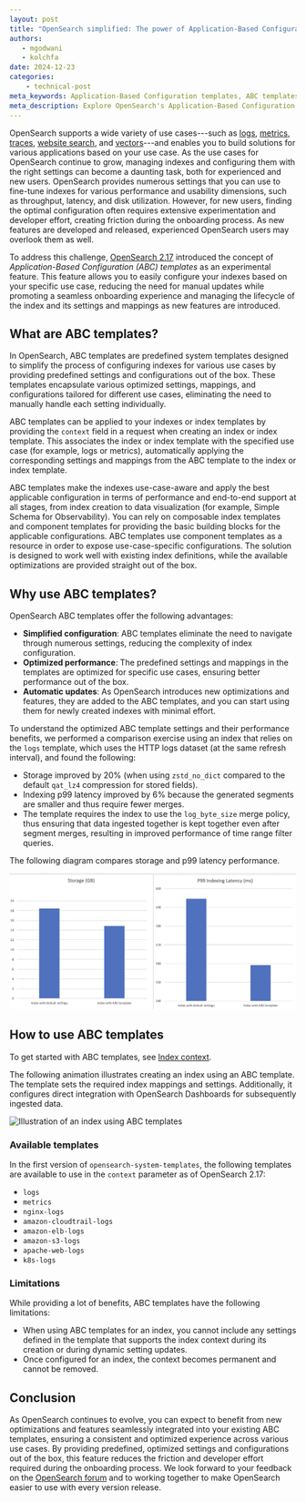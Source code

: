 ```yaml
---
layout: post
title: "OpenSearch simplified: The power of Application-Based Configuration (ABC) templates"
authors:
   - mgodwani
   - kolchfa
date: 2024-12-23
categories: 
    - technical-post
meta_keywords: Application-Based Configuration templates, ABC templates, index templates, index configuration, OpenSearch performance optimization
meta_description: Explore OpenSearch's Application-Based Configuration (ABC) templates simplifies index configuration, optimizes performance, and streamlines setup for various use cases including logs, metrics, and traces.
---
```


OpenSearch supports a wide variety of use cases---such as [logs](https://opensearch.org/docs/latest/install-and-configure/configuring-opensearch/logs/), [metrics](https://opensearch.org/docs/latest/monitoring-your-cluster/metrics/getting-started/), [traces](https://opensearch.org/docs/latest/data-prepper/common-use-cases/trace-analytics/), [website search](https://opensearch.org/docs/latest/search-plugins/), and [vectors](https://opensearch.org/docs/latest/search-plugins/vector-search/)---and enables you to build solutions for various applications based on your use case. As the use cases for OpenSearch continue to grow, managing indexes and configuring them with the right settings can become a daunting task, both for experienced and new users. OpenSearch provides numerous settings that you can use to fine-tune indexes for various performance and usability dimensions, such as throughput, latency, and disk utilization. However, for new users, finding the optimal configuration often requires extensive experimentation and developer effort, creating friction during the onboarding process. As new features are developed and released, experienced OpenSearch users may overlook them as well.

To address this challenge, [OpenSearch 2.17](https://opensearch.org/blog/introducing-opensearch-2-17/) introduced the concept of _Application-Based Configuration (ABC) templates_ as an experimental feature. This feature allows you to easily configure your indexes based on your specific use case, reducing the need for manual updates while promoting a seamless onboarding experience and managing the lifecycle of the index and its settings and mappings as new features are introduced.


## What are ABC templates?

In OpenSearch, ABC templates are predefined system templates designed to simplify the process of configuring indexes for various use cases by providing predefined settings and configurations out of the box. These templates encapsulate various optimized settings, mappings, and configurations tailored for different use cases, eliminating the need to manually handle each setting individually.

ABC templates can be applied to your indexes or index templates by providing the `context` field in a request when creating an index or index template. This associates the index or index template with the specified use case (for example, logs or metrics), automatically applying the corresponding settings and mappings from the ABC template to the index or index template.

ABC templates make the indexes use-case-aware and apply the best applicable configuration in terms of performance and end-to-end support at all stages, from index creation to data visualization (for example, Simple Schema for Observability). You can rely on composable index templates and component templates for providing the basic building blocks for the applicable configurations. ABC templates use component templates as a resource in order to expose use-case-specific configurations. The solution is designed to work well with existing index definitions, while the available optimizations are provided straight out of the box.


## Why use ABC templates?

OpenSearch ABC templates offer the following advantages:

- **Simplified configuration**: ABC templates eliminate the need to navigate through numerous settings, reducing the complexity of index configuration.
- **Optimized performance**: The predefined settings and mappings in the templates are optimized for specific use cases, ensuring better performance out of the box.
- **Automatic updates**: As OpenSearch introduces new optimizations and features, they are added to the ABC templates, and you can start using them for newly created indexes with minimal effort.


To understand the optimized ABC template settings and their performance benefits, we performed a comparison exercise using an index that relies on the `logs` template, which uses the HTTP logs dataset (at the same refresh interval), and found the following:

- Storage improved by 20% (when using `zstd_no_dict` compared to the default `qat_lz4` compression for stored fields).
- Indexing p99 latency improved by 6% because the generated segments are smaller and thus require fewer merges.
- The template requires the index to use the `log_byte_size` merge policy, thus ensuring that data ingested together is kept together even after segment merges, resulting in improved performance of time range filter queries.

The following diagram compares storage and p99 latency performance.

![Application-based template performance comparison](/assets/media/blog-images/2024-12-20-OpenSearch-Simplified-The-Power-of-Application-Based-Templates/perf-comparison.png)

## How to use ABC templates

To get started with ABC templates, see [Index context](https://opensearch.org/docs/latest/im-plugin/index-context/).

The following animation illustrates creating an index using an ABC template. The template sets the required index mappings and settings. Additionally, it configures direct integration with OpenSearch Dashboards for subsequently ingested data.

![Illustration of an index using ABC templates](/assets/media/blog-images/2024-12-20-OpenSearch-Simplified-The-Power-of-Application-Based-Templates/demo.gif)

### Available templates

In the first version of `opensearch-system-templates`, the following templates are available to use in the `context` parameter as of OpenSearch 2.17:

* `logs`
* `metrics`
* `nginx-logs`
* `amazon-cloudtrail-logs`
* `amazon-elb-logs`
* `amazon-s3-logs`
* `apache-web-logs`
* `k8s-logs`

### Limitations

While providing a lot of benefits, ABC templates have the following limitations:

* When using ABC templates for an index, you cannot include any settings defined in the template that supports the index context during its creation or during dynamic setting updates.
* Once configured for an index, the context becomes permanent and cannot be removed.

## Conclusion

As OpenSearch continues to evolve, you can expect to benefit from new optimizations and features seamlessly integrated into your existing ABC templates, ensuring a consistent and optimized experience across various use cases. By providing predefined, optimized settings and configurations out of the box, this feature reduces the friction and developer effort required during the onboarding process. We look forward to your feedback on the [OpenSearch forum](https://forum.opensearch.org/) and to working together to make OpenSearch easier to use with every version release. 
